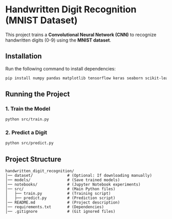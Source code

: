# Handwritten Digit Recognition (MNIST Dataset)
This project trains a **Convolutional Neural Network (CNN)** to recognize handwritten digits (0-9) using the **MNIST dataset**.

## Installation
Run the following command to install dependencies:
```bash
pip install numpy pandas matplotlib tensorflow keras seaborn scikit-learn
```

## Running the Project
### 1. Train the Model
```bash
python src/train.py
```
### 2. Predict a Digit
```bash
python src/predict.py
```

## Project Structure
```
handwritten_digit_recognition/
│── dataset/               # (Optional: If downloading manually)
│── models/                # (Save trained models)
│── notebooks/             # (Jupyter Notebook experiments)
│── src/                   # (Main Python files)
│   ├── train.py           # (Training script)
│   ├── predict.py         # (Prediction script)
│── README.md              # (Project description)
│── requirements.txt       # (Dependencies)
│── .gitignore             # (Git ignored files)
```

